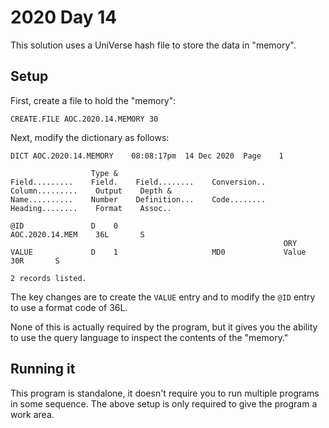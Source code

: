 # 2020 Day 14

This solution uses a UniVerse hash file to store the data in "memory".

## Setup

First, create a file to hold the "memory":

```
CREATE.FILE AOC.2020.14.MEMORY 30
```

Next, modify the dictionary as follows:

```
DICT AOC.2020.14.MEMORY    08:08:17pm  14 Dec 2020  Page    1

                  Type &
Field.........    Field.    Field........    Conversion..    Column.........    Output    Depth &
Name..........    Number    Definition...    Code........    Heading........    Format    Assoc..

@ID               D    0                                     AOC.2020.14.MEM    36L       S
                                                             ORY
VALUE             D    1                     MD0             Value              30R       S

2 records listed.
```

The key changes are to create the `VALUE` entry and to modify the `@ID` entry to use a format code of 36L.

None of this is actually required by the program, but it gives you the ability to use the query language to inspect the contents of the "memory."

## Running it

This program is standalone, it doesn't require you to run multiple programs in some sequence.  The above setup is only required to give the program a work area.
